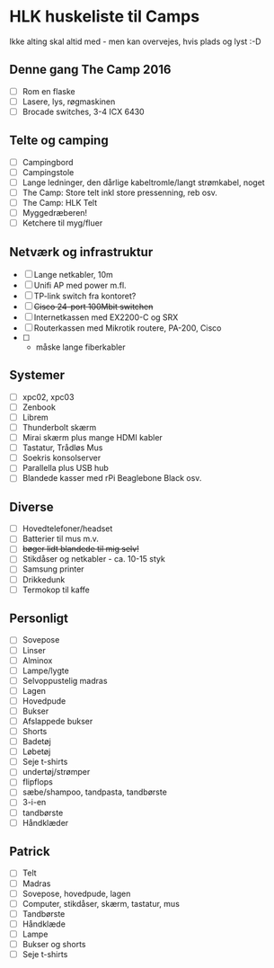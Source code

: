 # HLK huskeliste til Camps

Ikke alting skal altid med - men kan overvejes, hvis plads og lyst :-D

## Denne gang The Camp 2016
- [ ] Rom en flaske
- [ ] Lasere, lys, røgmaskinen
- [ ] Brocade switches, 3-4 ICX 6430

## Telte og camping
- [ ] Campingbord
- [ ] Campingstole
- [ ] Lange ledninger, den dårlige kabeltromle/langt strømkabel, noget
- [ ] The Camp: Store telt inkl store pressenning, reb osv.
- [ ] The Camp: HLK Telt
- [ ] Myggedræberen!
- [ ] Ketchere til myg/fluer

## Netværk og infrastruktur
- [ ] Lange netkabler, 10m
- [ ] Unifi AP med power m.fl.
- [ ] TP-link switch fra kontoret?
- [ ] ~~Cisco 24-port 100Mbit switchen~~
- [ ] Internetkassen med EX2200-C og SRX
- [ ] Routerkassen med Mikrotik routere, PA-200, Cisco
- [ ] - måske lange fiberkabler

## Systemer
- [ ] xpc02, xpc03
- [ ] Zenbook
- [ ] Librem
- [ ] Thunderbolt skærm
- [ ] Mirai skærm plus mange HDMI kabler
- [ ] Tastatur, Trådløs Mus
- [ ] Soekris konsolserver
- [ ] Parallella plus USB hub
- [ ] Blandede kasser med rPi Beaglebone Black osv.

## Diverse
- [ ] Hovedtelefoner/headset
- [ ] Batterier til mus m.v.
- [ ] ~~bøger lidt blandede til mig selv!~~
- [ ] Stikdåser og netkabler - ca. 10-15 styk
- [ ] Samsung printer
- [ ] Drikkedunk
- [ ] Termokop til kaffe

## Personligt
- [ ] Sovepose
- [ ] Linser
- [ ] Alminox
- [ ] Lampe/lygte
- [ ] Selvoppustelig madras
- [ ] Lagen
- [ ] Hovedpude
- [ ] Bukser
- [ ] Afslappede bukser
- [ ] Shorts
- [ ] Badetøj
- [ ] Løbetøj
- [ ] Seje t-shirts
- [ ] undertøj/strømper
- [ ] flipflops
- [ ] sæbe/shampoo, tandpasta, tandbørste
- [ ] 3-i-en
- [ ] tandbørste
- [ ] Håndklæder

## Patrick
- [ ] Telt
- [ ] Madras
- [ ] Sovepose, hovedpude, lagen
- [ ] Computer, stikdåser, skærm, tastatur, mus
- [ ] Tandbørste
- [ ] Håndklæde
- [ ] Lampe
- [ ] Bukser og shorts
- [ ] Seje t-shirts
